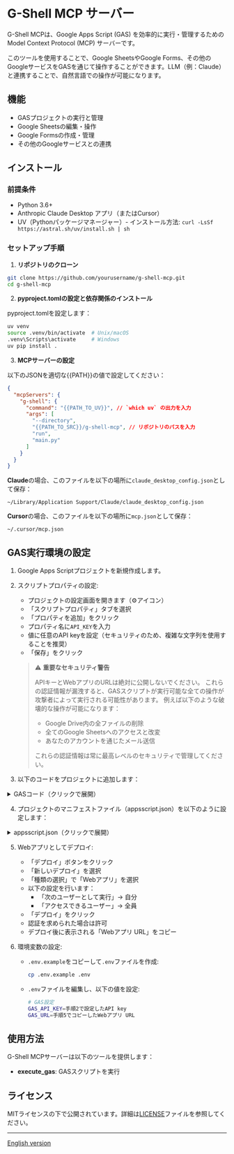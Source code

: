 # G-Shell MCP サーバー

G-Shell MCPは、Google Apps Script (GAS) を効率的に実行・管理するためのModel Context Protocol (MCP) サーバーです。

このツールを使用することで、Google SheetsやGoogle Forms、その他のGoogleサービスをGASを通じて操作することができます。LLM（例：Claude）と連携することで、自然言語での操作が可能になります。

## 機能

- GASプロジェクトの実行と管理
- Google Sheetsの編集・操作
- Google Formsの作成・管理
- その他のGoogleサービスとの連携

## インストール

### 前提条件

- Python 3.6+
- Anthropic Claude Desktop アプリ（またはCursor）
- UV（Pythonパッケージマネージャー）- インストール方法: `curl -LsSf https://astral.sh/uv/install.sh | sh`

### セットアップ手順

1. **リポジトリのクローン**

```bash
git clone https://github.com/yourusername/g-shell-mcp.git
cd g-shell-mcp
```

2. **pyproject.tomlの設定と依存関係のインストール**

pyproject.tomlを設定します：
```bash
uv venv
source .venv/bin/activate  # Unix/macOS
.venv\Scripts\activate     # Windows
uv pip install .
```

3. **MCPサーバーの設定**

以下のJSONを適切な{{PATH}}の値で設定してください：

```json
{
  "mcpServers": {
    "g-shell": {
      "command": "{{PATH_TO_UV}}", // `which uv` の出力を入力
      "args": [
        "--directory",
        "{{PATH_TO_SRC}}/g-shell-mcp", // リポジトリのパスを入力
        "run",
        "main.py"
      ]
    }
  }
}
```

**Claude**の場合、このファイルを以下の場所に`claude_desktop_config.json`として保存：
```
~/Library/Application Support/Claude/claude_desktop_config.json
```

**Cursor**の場合、このファイルを以下の場所に`mcp.json`として保存：
```
~/.cursor/mcp.json
```

## GAS実行環境の設定

1. Google Apps Scriptプロジェクトを新規作成します。

2. スクリプトプロパティの設定:
   - プロジェクトの設定画面を開きます（⚙️アイコン）
   - 「スクリプトプロパティ」タブを選択
   - 「プロパティを追加」をクリック
   - プロパティ名に`API_KEY`を入力
   - 値に任意のAPI keyを設定（セキュリティのため、複雑な文字列を使用することを推奨）
   - 「保存」をクリック

   > ⚠️ **重要なセキュリティ警告**
   >
   > APIキーとWebアプリのURLは絶対に公開しないでください。
   > これらの認証情報が漏洩すると、GASスクリプトが実行可能な全ての操作が攻撃者によって実行される可能性があります。
   > 例えば以下のような破壊的な操作が可能になります：
   > - Google Drive内の全ファイルの削除
   > - 全てのGoogle Sheetsへのアクセスと改変
   > - あなたのアカウントを通じたメール送信
   > 
   > これらの認証情報は常に最高レベルのセキュリティで管理してください。

3. 以下のコードをプロジェクトに追加します：

<details>
<summary>GASコード（クリックで展開）</summary>

```javascript
function doPost(e) {
  // Get API key from script properties
  const scriptProperties = PropertiesService.getScriptProperties();
  const API_KEY = scriptProperties.getProperty('API_KEY');
  
  const spreadsheet = SpreadsheetApp.getActiveSpreadsheet();

  // Parse POST data as JSON
  const contents = JSON.parse(e.postData.contents);
  const apiKey = contents.apiKey;
  const data = contents.data;
  const code = data.code;
  const functionName = data.functionName;
  const args = data.args;
  const properties = data.properties || {};
{{ ... }}
```

</details>

4. プロジェクトのマニフェストファイル（appsscript.json）を以下のように設定します：

<details>
<summary>appsscript.json（クリックで展開）</summary>

```json
{
  "timeZone": "Asia/Tokyo",
  "dependencies": {
{{ ... }}
```

</details>

5. Webアプリとしてデプロイ:
   - 「デプロイ」ボタンをクリック
   - 「新しいデプロイ」を選択
   - 「種類の選択」で「Webアプリ」を選択
   - 以下の設定を行います：
     - 「次のユーザーとして実行」→ 自分
     - 「アクセスできるユーザー」→ 全員
   - 「デプロイ」をクリック
   - 認証を求められた場合は許可
   - デプロイ後に表示される「Webアプリ URL」をコピー

6. 環境変数の設定:
   - `.env.example`をコピーして`.env`ファイルを作成:
     ```bash
     cp .env.example .env
     ```
   - `.env`ファイルを編集し、以下の値を設定:
     ```bash
     # GAS設定
     GAS_API_KEY=手順2で設定したAPI key
     GAS_URL=手順5でコピーしたWebアプリ URL
     ```

## 使用方法

G-Shell MCPサーバーは以下のツールを提供します：
- **execute_gas**: GASスクリプトを実行

## ライセンス

MITライセンスの下で公開されています。詳細は[LICENSE](LICENSE)ファイルを参照してください。

---
[English version](README.md)
